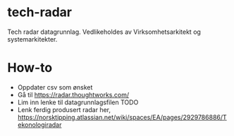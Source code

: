 # tech-radar
Tech radar datagrunnlag. Vedlikeholdes av Virksomhetsarkitekt og systemarkitekter.

# How-to
- Oppdater csv som ønsket
- Gå til https://radar.thoughtworks.com/
- Lim inn lenke til datagrunnlagsfilen TODO
- Lenk ferdig produsert radar her, https://norsktipping.atlassian.net/wiki/spaces/EA/pages/2929786886/Tekonologiradar
